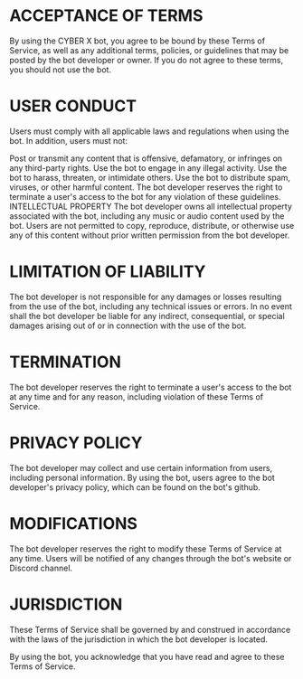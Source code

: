 # ACCEPTANCE OF TERMS

By using the CYBER X bot, you agree to be bound by these Terms of Service, as well as any additional terms, policies, or guidelines that may be posted by the bot developer or owner. If you do not agree to these terms, you should not use the bot.

# USER CONDUCT

Users must comply with all applicable laws and regulations when using the bot. In addition, users must not:

Post or transmit any content that is offensive, defamatory, or infringes on any third-party rights.
Use the bot to engage in any illegal activity.
Use the bot to harass, threaten, or intimidate others.
Use the bot to distribute spam, viruses, or other harmful content.
The bot developer reserves the right to terminate a user's access to the bot for any violation of these guidelines.
INTELLECTUAL PROPERTY
The bot developer owns all intellectual property associated with the bot, including any music or audio content used by the bot. Users are not permitted to copy, reproduce, distribute, or otherwise use any of this content without prior written permission from the bot developer.

# LIMITATION OF LIABILITY

The bot developer is not responsible for any damages or losses resulting from the use of the bot, including any technical issues or errors. In no event shall the bot developer be liable for any indirect, consequential, or special damages arising out of or in connection with the use of the bot.

# TERMINATION
The bot developer reserves the right to terminate a user's access to the bot at any time and for any reason, including violation of these Terms of Service.

# PRIVACY POLICY
The bot developer may collect and use certain information from users, including personal information. By using the bot, users agree to the bot developer's privacy policy, which can be found on the bot's github.

# MODIFICATIONS
The bot developer reserves the right to modify these Terms of Service at any time. Users will be notified of any changes through the bot's website or Discord channel.

# JURISDICTION
These Terms of Service shall be governed by and construed in accordance with the laws of the jurisdiction in which the bot developer is located.

By using the bot, you acknowledge that you have read and agree to these Terms of Service.
